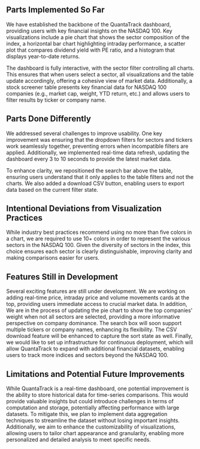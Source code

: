 ## Parts Implemented So Far
We have established the backbone of the QuantaTrack dashboard, providing users with key financial insights on the NASDAQ 100. 
Key visualizations include a pie chart that shows the sector composition of the index, 
a horizontal bar chart highlighting intraday performance, a scatter plot that compares dividend yield with PE ratio, 
and a histogram that displays year-to-date returns.  

The dashboard is fully interactive, with the sector filter controlling all charts. 
This ensures that when users select a sector, all visualizations and the table update accordingly, offering a cohesive view of market data. 
Additionally, a stock screener table presents key financial data for NASDAQ 100 companies (e.g., market cap, weight, YTD return, etc.) 
and allows users to filter results by ticker or company name.

## Parts Done Differently
We addressed several challenges to improve usability. One key improvement was ensuring that the dropdown filters for sectors 
and tickers work seamlessly together, preventing errors when incompatible filters are applied. 
Additionally, we implemented real-time data refresh, updating the dashboard every 3 to 10 seconds to provide the latest market data.  

To enhance clarity, we repositioned the search bar above the table, ensuring users understand that it only applies to the table filters 
and not the charts. We also added a download CSV button, enabling users to export data based on the current filter state.

## Intentional Deviations from Visualization Practices
While industry best practices recommend using no more than five colors in a chart, 
we are required to use 10+ colors in order to represent the various sectors in the NASDAQ 100. 
Given the diversity of sectors in the index, this choice ensures each sector is clearly distinguishable, 
improving clarity and making comparisons easier for users.

## Features Still in Development
Several exciting features are still under development. 
We are working on adding real-time price, intraday price and volume movements cards at the top, 
providing users immediate access to crucial market data. 
In addition, We are in the process of updating the pie chart to show the top companies' weight when not all sectors are selected, 
providing a more informative perspective on company dominance. 
The search box will soon support multiple tickers or company names, enhancing its flexibility. 
The CSV download feature will be enhanced to capture the sort state as well. 
Finally, we would like to set up infrastructure for continuous deployment, 
which will allow QuantaTrack to expand with additional financial datasets, 
enabling users to track more indices and sectors beyond the NASDAQ 100.

## Limitations and Potential Future Improvements

While QuantaTrack is a real-time dashboard, one potential improvement is the ability to store historical data for time-series comparisons. 
This would provide valuable insights but could introduce challenges in terms of computation and storage, 
potentially affecting performance with large datasets. 
To mitigate this, we plan to implement data aggregation techniques to streamline the dataset without losing important insights. 
Additionally, we aim to enhance the customizability of visualizations, allowing users to tailor chart appearance and granularity, 
enabling more personalized and detailed analysis to meet specific needs.